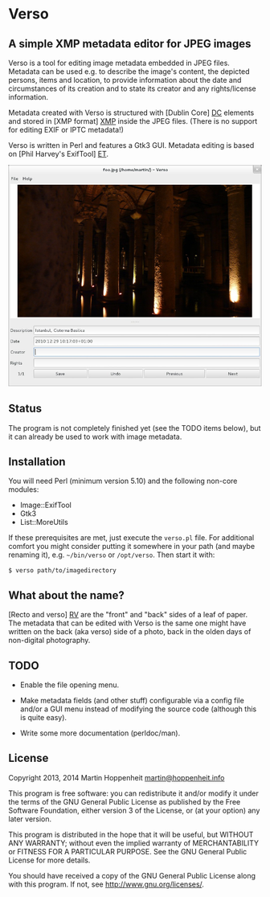 # Verso

## A simple XMP metadata editor for JPEG images

Verso is a tool for editing image metadata embedded in JPEG files. Metadata
can be used e.g. to describe the image's content, the depicted persons, items
and location, to provide information about the date and circumstances of its
creation and to state its creator and any rights/license information.

Metadata created with Verso is structured with [Dublin Core] [DC] elements and
stored in [XMP format] [XMP] inside the JPEG files. (There is no support for
editing EXIF or IPTC metadata!)

Verso is written in Perl and features a Gtk3 GUI. Metadata editing is based on
[Phil Harvey's ExifTool] [ET].

![Verso screenshot](screenshot.jpg)

[DC]: http://dublincore.org
[XMP]: https://en.wikipedia.org/wiki/Extensible_Metadata_Platform
[ET]: http://www.sno.phy.queensu.ca/~phil/exiftool/

## Status

The program is not completely finished yet (see the TODO items below), but it
can already be used to work with image metadata.

## Installation

You will need Perl (minimum version 5.10) and the following non-core modules:

* Image::ExifTool
* Gtk3
* List::MoreUtils

If these prerequisites are met, just execute the `verso.pl` file. For
additional comfort you might consider putting it somewhere in your path (and
maybe renaming it), e.g. `~/bin/verso` or `/opt/verso`. Then start it with:

    $ verso path/to/imagedirectory

## What about the name?

[Recto and verso] [RV] are the "front" and "back" sides of a leaf of paper.
The metadata that can be edited with Verso is the same one might have written
on the back (aka verso) side of a photo, back in the olden days of non-digital
photography.

[RV]: https://en.wikipedia.org/wiki/Recto_and_verso

## TODO

* Enable the file opening menu.

* Make metadata fields (and other stuff) configurable via a config file and/or
  a GUI menu instead of modifying the source code (although this is quite
  easy).

* Write some more documentation (perldoc/man).

## License

Copyright 2013, 2014 Martin Hoppenheit <martin@hoppenheit.info>

This program is free software: you can redistribute it and/or modify it under
the terms of the GNU General Public License as published by the Free Software
Foundation, either version 3 of the License, or (at your option) any later
version.

This program is distributed in the hope that it will be useful, but WITHOUT
ANY WARRANTY; without even the implied warranty of MERCHANTABILITY or FITNESS
FOR A PARTICULAR PURPOSE.  See the GNU General Public License for more
details.

You should have received a copy of the GNU General Public License along with
this program.  If not, see <http://www.gnu.org/licenses/>.
